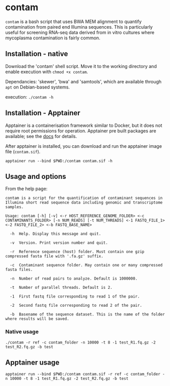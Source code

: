 # contam

`contam` is a bash script that uses BWA MEM alignment to quantify contamination from paired end
Illumina sequences.
This is particularly useful for screening RNA-seq data derived from in vitro cultures where mycoplasma
contamination is fairly common.

## Installation - native

Download the 'contam' shell script.
Move it to the working directory and enable execution with `chmod +x contam`.

Dependancies: 'skewer', 'bwa' and 'samtools', which are available through `apt` on Debian-based
systems.

execution: `./contam -h`

## Installation - Apptainer

Apptainer is a containerisation framework similar to Docker, but it does not require root permissions
for operation.
Apptainer pre built packages are available; see the [docs](https://apptainer.org/docs/admin/main/installation.html#install-from-pre-built-packages) for details.

After apptainer is installed, you can download and run the apptainer image file (`contam.sif`).

`apptainer run --bind $PWD:/contam contam.sif -h`


## Usage and options

From the help page:

```
contam is a script for the quantification of contaminant sequences in Illumina short read sequence data including genomic and transcriptome samples.

Usage: contam [-h] [-v] <-r HOST_REFERENCE_GENOME_FOLDER> <-c CONTAMINANTS_FOLDER> [-n NUM_READS] [-t NUM_THREADS] <-1 FASTQ_FILE_1> <-2 FASTQ_FILE_2> <-b FASTQ_BASE_NAME>

  -h  Help. Display this message and quit.

  -v  Version. Print version number and quit.

  -r  Reference sequence (host) folder. Must contain one gzip compressed fasta file with '.fa.gz' suffix.

  -c  Contaminant sequence folder. May contain one or many compressed fasta files.

  -n  Number of read pairs to analyze. Default is 1000000.

  -t  Number of parallel threads. Default is 2.

  -1  First fastq file corresponding to read 1 of the pair.

  -2  Second fastq file corresponding to read 2 of the pair.

  -b  Basename of the sequence dataset. This is the name of the folder where results will be saved.
```

### Native usage

```
./contam -r ref -c contam_folder -n 10000 -t 8 -1 test_R1.fq.gz -2 test_R2.fq.gz -b test
```

## Apptainer usage

```
apptainer run --bind $PWD:/contam contam.sif -r ref -c contam_folder -n 10000 -t 8 -1 test_R1.fq.gz -2 test_R2.fq.gz -b test
```
